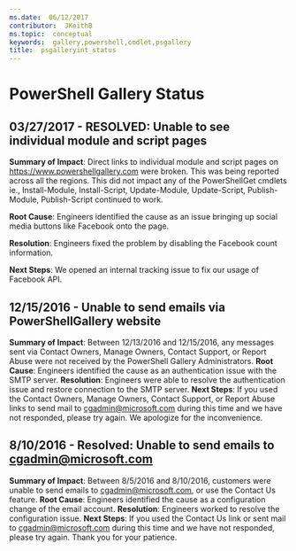 ```yaml
---
ms.date:  06/12/2017
contributor:  JKeithB
ms.topic:  conceptual
keywords:  gallery,powershell,cmdlet,psgallery
title:  psgalleryint_status
---
```


PowerShell Gallery Status
=========================

## 03/27/2017 - RESOLVED: Unable to see individual module and script pages

__Summary of Impact__: Direct links to individual module and script pages on https://www.powershellgallery.com were broken. This was being reported across all the regions. This did not impact any of the PowerShellGet cmdlets ie., Install-Module, Install-Script, Update-Module, Update-Script, Publish-Module, Publish-Script continued to work.

__Root Cause__: Engineers identified the cause as an issue bringing up social media buttons like Facebook onto the page.

__Resolution__: Engineers fixed the problem by disabling the Facebook count information.

__Next Steps__: We opened an internal tracking issue to fix our usage of Facebook API.

## 12/15/2016 - Unable to send emails via PowerShellGallery website

__Summary of Impact__: Between 12/13/2016 and 12/15/2016, any messages sent via Contact Owners, Manage Owners, Contact Support, or Report Abuse were not received by the PowerShell Gallery Administrators.
__Root Cause__: Engineers identified the cause as an authentication issue with the SMTP server.
__Resolution__: Engineers were able to resolve the authentication issue and restore connection to the SMTP server.
__Next Steps__: If you used the Contact Owners, Manage Owners, Contact Support, or Report Abuse links to send mail to cgadmin@microsoft.com during this time and we have not responded, please try again. We apologize for the inconvenience.


## 8/10/2016 - Resolved: Unable to send emails to cgadmin@microsoft.com
__Summary of Impact__: Between 8/5/2016 and 8/10/2016, customers were unable to send emails to cgadmin@microsoft.com, or use the Contact Us feature.
__Root Cause__: Engineers identified the cause as a configuration change of the email account.
__Resolution__: Engineers worked to resolve the configuration issue.
__Next Steps__: If you used the Contact Us link or sent mail to cgadmin@microsoft.com during this time and we have not responded, please try again. Thank you for your patience.